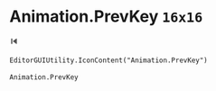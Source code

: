 # Animation.PrevKey `16x16`
<img src="/img/Animation.PrevKey.png" width=16 height=16>

``` CSharp
EditorGUIUtility.IconContent("Animation.PrevKey")
```
```
Animation.PrevKey
```
